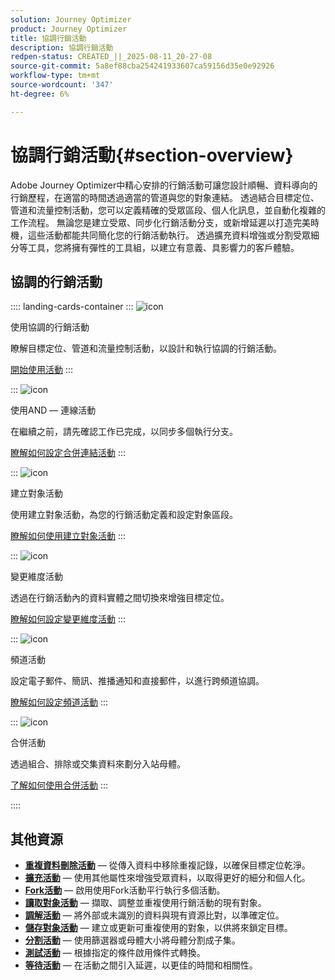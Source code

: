 ```yaml
---
solution: Journey Optimizer
product: Journey Optimizer
title: 協調行銷活動
description: 協調行銷活動
redpen-status: CREATED_||_2025-08-11_20-27-08
source-git-commit: 5a8ef88cba254241933607ca59156d35e0e92926
workflow-type: tm+mt
source-wordcount: '347'
ht-degree: 6%

---
```



# 協調行銷活動{#section-overview}

Adobe Journey Optimizer中精心安排的行銷活動可讓您設計順暢、資料導向的行銷歷程，在適當的時間透過適當的管道與您的對象連結。 透過結合目標定位、管道和流量控制活動，您可以定義精確的受眾區段、個人化訊息，並自動化複雜的工作流程。 無論您是建立受眾、同步化行銷活動分支，或新增延遲以打造完美時機，這些活動都能共同簡化您的行銷活動執行。 透過擴充資料增強或分割受眾細分等工具，您將擁有彈性的工具組，以建立有意義、具影響力的客戶體驗。

## 協調的行銷活動

:::: landing-cards-container
:::
![icon](https://cdn.experienceleague.adobe.com/icons/book.svg?lang=zh-Hant)

使用協調的行銷活動

瞭解目標定位、管道和流量控制活動，以設計和執行協調的行銷活動。

[開始使用活動](../using/orchestrated/activities/about-activities.md)
:::

:::
![icon](https://cdn.experienceleague.adobe.com/icons/code-branch.svg?lang=zh-Hant)

使用AND — 連線活動

在繼續之前，請先確認工作已完成，以同步多個執行分支。

[瞭解如何設定合併連結活動](../using/orchestrated/activities/and-join.md)
:::

:::
![icon](https://cdn.experienceleague.adobe.com/icons/bullseye.svg?lang=zh-Hant)

建立對象活動

使用建立對象活動，為您的行銷活動定義和設定對象區段。

[瞭解如何使用建立對象活動](../using/orchestrated/activities/build-audience.md)
:::

:::
![icon](https://cdn.experienceleague.adobe.com/icons/gear.svg?lang=zh-Hant)

變更維度活動

透過在行銷活動內的資料實體之間切換來增強目標定位。

[瞭解如何設定變更維度活動](../using/orchestrated/activities/change-dimension.md)
:::

:::
![icon](https://cdn.experienceleague.adobe.com/icons/list-check.svg?lang=zh-Hant)

頻道活動

設定電子郵件、簡訊、推播通知和直接郵件，以進行跨頻道協調。

[瞭解如何設定頻道活動](../using/orchestrated/activities/channels.md)
:::

:::
![icon](https://cdn.experienceleague.adobe.com/icons/puzzle-piece.svg?lang=zh-Hant)

合併活動

透過組合、排除或交集資料來劃分入站母體。

[了解如何使用合併活動](../using/orchestrated/activities/combine.md)
:::

::::


## 其他資源

- **[重複資料刪除活動](../using/orchestrated/activities/deduplication.md)** — 從傳入資料中移除重複記錄，以確保目標定位乾淨。
- **[擴充活動](../using/orchestrated/activities/enrichment.md)** — 使用其他屬性來增強受眾資料，以取得更好的細分和個人化。
- **[Fork活動](../using/orchestrated/activities/fork.md)** — 啟用使用Fork活動平行執行多個活動。
- **[讀取對象活動](../using/orchestrated/activities/read-audience.md)** — 擷取、調整並重複使用行銷活動的現有對象。
- **[調解活動](../using/orchestrated/activities/reconciliation.md)** — 將外部或未識別的資料與現有資源比對，以準確定位。
- **[儲存對象活動](../using/orchestrated/activities/save-audience.md)** — 建立或更新可重複使用的對象，以供將來鎖定目標。
- **[分割活動](../using/orchestrated/activities/split.md)** — 使用篩選器或母體大小將母體分割成子集。
- **[測試活動](../using/orchestrated/activities/test.md)** — 根據指定的條件啟用條件式轉換。
- **[等待活動](../using/orchestrated/activities/wait.md)** — 在活動之間引入延遲，以更佳的時間和相關性。
